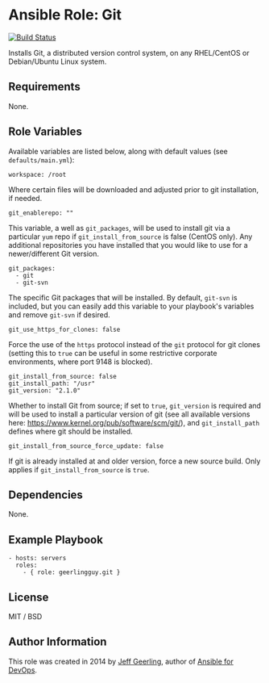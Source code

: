 # Ansible Role: Git

[![Build Status](https://travis-ci.org/geerlingguy/ansible-role-git.svg?branch=master)](https://travis-ci.org/geerlingguy/ansible-role-git)

Installs Git, a distributed version control system, on any RHEL/CentOS or Debian/Ubuntu Linux system.

## Requirements

None.

## Role Variables

Available variables are listed below, along with default values (see `defaults/main.yml`):

    workspace: /root

Where certain files will be downloaded and adjusted prior to git installation, if needed.

    git_enablerepo: ""

This variable, a well as `git_packages`, will be used to install git via a particular `yum` repo if `git_install_from_source` is false (CentOS only). Any additional repositories you have installed that you would like to use for a newer/different Git version.

    git_packages:
      - git
      - git-svn

The specific Git packages that will be installed. By default, `git-svn` is included, but you can easily add this variable to your playbook's variables and remove `git-svn` if desired.

    git_use_https_for_clones: false

Force the use of the `https` protocol instead of the `git` protocol for git clones (setting this to `true` can be useful in some restrictive corporate environments, where port 9148 is blocked).

    git_install_from_source: false
    git_install_path: "/usr"
    git_version: "2.1.0"

Whether to install Git from source; if set to `true`, `git_version` is required and will be used to install a particular version of git (see all available versions here: https://www.kernel.org/pub/software/scm/git/), and `git_install_path` defines where git should be installed.

    git_install_from_source_force_update: false

If git is already installed at and older version, force a new source build. Only applies if `git_install_from_source` is `true`.

## Dependencies

None.

## Example Playbook

    - hosts: servers
      roles:
        - { role: geerlingguy.git }

## License

MIT / BSD

## Author Information

This role was created in 2014 by [Jeff Geerling](http://www.jeffgeerling.com/), author of [Ansible for DevOps](https://www.ansiblefordevops.com/).
